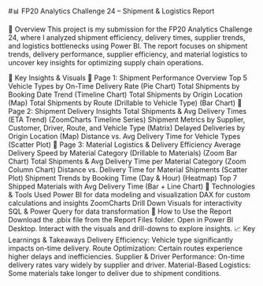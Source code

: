 #📊 FP20 Analytics Challenge 24 – Shipment & Logistics Report

🚛 Overview
This project is my submission for the FP20 Analytics Challenge 24, where I analyzed shipment efficiency, delivery times, supplier trends, and logistics bottlenecks using Power BI. The report focuses on shipment trends, delivery performance, supplier efficiency, and material logistics to uncover key insights for optimizing supply chain operations.

📌 Key Insights & Visuals
📍 Page 1: Shipment Performance Overview
Top 5 Vehicle Types by On-Time Delivery Rate (Pie Chart)
Total Shipments by Booking Date Trend (Timeline Chart)
Total Shipments by Origin Location (Map)
Total Shipments by Route (Drillable to Vehicle Type) (Bar Chart)
📍 Page 2: Shipment Delivery Insights
Total Shipments & Avg Delivery Times (ETA Trend) (ZoomCharts Timeline Series)
Shipment Metrics by Supplier, Customer, Driver, Route, and Vehicle Type (Matrix)
Delayed Deliveries by Origin Location (Map)
Distance vs. Avg Delivery Time for Vehicle Types (Scatter Plot)
📍 Page 3: Material Logistics & Delivery Efficiency
Average Delivery Speed by Material Category (Drillable to Materials) (Zoom Bar Chart)
Total Shipments & Avg Delivery Time per Material Category (Zoom Column Chart)
Distance vs. Delivery Time for Material Shipments (Scatter Plot)
Shipment Trends by Booking Time (Day & Hour) (Heatmap)
Top 7 Shipped Materials with Avg Delivery Time (Bar + Line Chart)
🔧 Technologies & Tools Used
Power BI for data modeling and visualization
DAX for custom calculations and insights
ZoomCharts Drill Down Visuals for interactivity
SQL & Power Query for data transformation
🚀 How to Use the Report
Download the .pbix file from the Report Files folder.
Open in Power BI Desktop.
Interact with the visuals and drill-downs to explore insights.
📈 Key Learnings & Takeaways
Delivery Efficiency: Vehicle type significantly impacts on-time delivery.
Route Optimization: Certain routes experience higher delays and inefficiencies.
Supplier & Driver Performance: On-time delivery rates vary widely by supplier and driver.
Material-Based Logistics: Some materials take longer to deliver due to shipment conditions.
